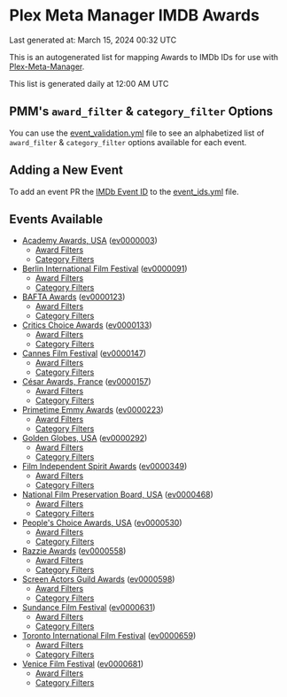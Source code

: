 # Plex Meta Manager IMDB Awards

Last generated at: March 15, 2024 00:32 UTC

This is an autogenerated list for mapping Awards to IMDb IDs for use with [Plex-Meta-Manager](https://github.com/meisnate12/Plex-Meta-Manager).

This list is generated daily at 12:00 AM UTC 

## PMM's `award_filter` & `category_filter` Options

You can use the [event_validation.yml](https://github.com/meisnate12/PMM-IMDb-Awards/blob/master/event_validation.yml) file to see an alphabetized list of `award_filter` & `category_filter` options available for each event.

## Adding a New Event

To add an event PR the [IMDb Event ID](https://www.imdb.com/event/all/) to the [event_ids.yml](https://github.com/meisnate12/PMM-IMDb-Awards/blob/master/event_ids.yml) file.

## Events Available

* [Academy Awards, USA](https://www.imdb.com/event/ev0000003) ([ev0000003](https://github.com/meisnate12/PMM-IMDb-Awards/blob/master/event_validation.yml#L1))
  * [Award Filters](https://github.com/meisnate12/PMM-IMDb-Awards/blob/master/event_validation.yml#L6)
  * [Category Filters](https://github.com/meisnate12/PMM-IMDb-Awards/blob/master/event_validation.yml#L14)
* [Berlin International Film Festival](https://www.imdb.com/event/ev0000091) ([ev0000091](https://github.com/meisnate12/PMM-IMDb-Awards/blob/master/event_validation.yml#L148))
  * [Award Filters](https://github.com/meisnate12/PMM-IMDb-Awards/blob/master/event_validation.yml#L152)
  * [Category Filters](https://github.com/meisnate12/PMM-IMDb-Awards/blob/master/event_validation.yml#L346)
* [BAFTA Awards](https://www.imdb.com/event/ev0000123) ([ev0000123](https://github.com/meisnate12/PMM-IMDb-Awards/blob/master/event_validation.yml#L623))
  * [Award Filters](https://github.com/meisnate12/PMM-IMDb-Awards/blob/master/event_validation.yml#L628)
  * [Category Filters](https://github.com/meisnate12/PMM-IMDb-Awards/blob/master/event_validation.yml#L660)
* [Critics Choice Awards](https://www.imdb.com/event/ev0000133) ([ev0000133](https://github.com/meisnate12/PMM-IMDb-Awards/blob/master/event_validation.yml#L1143))
  * [Award Filters](https://github.com/meisnate12/PMM-IMDb-Awards/blob/master/event_validation.yml#L1146)
  * [Category Filters](https://github.com/meisnate12/PMM-IMDb-Awards/blob/master/event_validation.yml#L1151)
* [Cannes Film Festival](https://www.imdb.com/event/ev0000147) ([ev0000147](https://github.com/meisnate12/PMM-IMDb-Awards/blob/master/event_validation.yml#L1252))
  * [Award Filters](https://github.com/meisnate12/PMM-IMDb-Awards/blob/master/event_validation.yml#L1257)
  * [Category Filters](https://github.com/meisnate12/PMM-IMDb-Awards/blob/master/event_validation.yml#L1419)
* [César Awards, France](https://www.imdb.com/event/ev0000157) ([ev0000157](https://github.com/meisnate12/PMM-IMDb-Awards/blob/master/event_validation.yml#L1644))
  * [Award Filters](https://github.com/meisnate12/PMM-IMDb-Awards/blob/master/event_validation.yml#L1647)
  * [Category Filters](https://github.com/meisnate12/PMM-IMDb-Awards/blob/master/event_validation.yml#L1652)
* [Primetime Emmy Awards](https://www.imdb.com/event/ev0000223) ([ev0000223](https://github.com/meisnate12/PMM-IMDb-Awards/blob/master/event_validation.yml#L1709))
  * [Award Filters](https://github.com/meisnate12/PMM-IMDb-Awards/blob/master/event_validation.yml#L1714)
  * [Category Filters](https://github.com/meisnate12/PMM-IMDb-Awards/blob/master/event_validation.yml#L1721)
* [Golden Globes, USA](https://www.imdb.com/event/ev0000292) ([ev0000292](https://github.com/meisnate12/PMM-IMDb-Awards/blob/master/event_validation.yml#L2922))
  * [Award Filters](https://github.com/meisnate12/PMM-IMDb-Awards/blob/master/event_validation.yml#L2927)
  * [Category Filters](https://github.com/meisnate12/PMM-IMDb-Awards/blob/master/event_validation.yml#L2935)
* [Film Independent Spirit Awards](https://www.imdb.com/event/ev0000349) ([ev0000349](https://github.com/meisnate12/PMM-IMDb-Awards/blob/master/event_validation.yml#L3101))
  * [Award Filters](https://github.com/meisnate12/PMM-IMDb-Awards/blob/master/event_validation.yml#L3104)
  * [Category Filters](https://github.com/meisnate12/PMM-IMDb-Awards/blob/master/event_validation.yml#L3113)
* [National Film Preservation Board, USA](https://www.imdb.com/event/ev0000468) ([ev0000468](https://github.com/meisnate12/PMM-IMDb-Awards/blob/master/event_validation.yml#L3153))
  * [Award Filters](https://github.com/meisnate12/PMM-IMDb-Awards/blob/master/event_validation.yml#L3156)
  * [Category Filters](https://github.com/meisnate12/PMM-IMDb-Awards/blob/master/event_validation.yml#L3158)
* [People's Choice Awards, USA](https://www.imdb.com/event/ev0000530) ([ev0000530](https://github.com/meisnate12/PMM-IMDb-Awards/blob/master/event_validation.yml#L3161))
  * [Award Filters](https://github.com/meisnate12/PMM-IMDb-Awards/blob/master/event_validation.yml#L3164)
  * [Category Filters](https://github.com/meisnate12/PMM-IMDb-Awards/blob/master/event_validation.yml#L3167)
* [Razzie Awards](https://www.imdb.com/event/ev0000558) ([ev0000558](https://github.com/meisnate12/PMM-IMDb-Awards/blob/master/event_validation.yml#L3409))
  * [Award Filters](https://github.com/meisnate12/PMM-IMDb-Awards/blob/master/event_validation.yml#L3412)
  * [Category Filters](https://github.com/meisnate12/PMM-IMDb-Awards/blob/master/event_validation.yml#L3417)
* [Screen Actors Guild Awards](https://www.imdb.com/event/ev0000598) ([ev0000598](https://github.com/meisnate12/PMM-IMDb-Awards/blob/master/event_validation.yml#L3457))
  * [Award Filters](https://github.com/meisnate12/PMM-IMDb-Awards/blob/master/event_validation.yml#L3460)
  * [Category Filters](https://github.com/meisnate12/PMM-IMDb-Awards/blob/master/event_validation.yml#L3462)
* [Sundance Film Festival](https://www.imdb.com/event/ev0000631) ([ev0000631](https://github.com/meisnate12/PMM-IMDb-Awards/blob/master/event_validation.yml#L3488))
  * [Award Filters](https://github.com/meisnate12/PMM-IMDb-Awards/blob/master/event_validation.yml#L3491)
  * [Category Filters](https://github.com/meisnate12/PMM-IMDb-Awards/blob/master/event_validation.yml#L3541)
* [Toronto International Film Festival](https://www.imdb.com/event/ev0000659) ([ev0000659](https://github.com/meisnate12/PMM-IMDb-Awards/blob/master/event_validation.yml#L3653))
  * [Award Filters](https://github.com/meisnate12/PMM-IMDb-Awards/blob/master/event_validation.yml#L3656)
  * [Category Filters](https://github.com/meisnate12/PMM-IMDb-Awards/blob/master/event_validation.yml#L3706)
* [Venice Film Festival](https://www.imdb.com/event/ev0000681) ([ev0000681](https://github.com/meisnate12/PMM-IMDb-Awards/blob/master/event_validation.yml#L3776))
  * [Award Filters](https://github.com/meisnate12/PMM-IMDb-Awards/blob/master/event_validation.yml#L3781)
  * [Category Filters](https://github.com/meisnate12/PMM-IMDb-Awards/blob/master/event_validation.yml#L4114)
